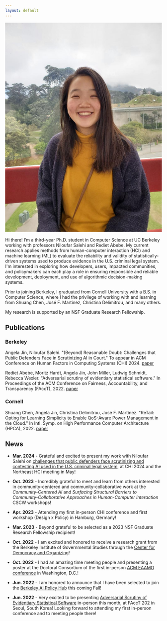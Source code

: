 ```yaml
---
layout: default
---
```


<img class="profile-picture" src="angela-profile.jpg">

Hi there! I’m a third-year Ph.D. student in Computer Science at UC Berkeley working with professors Niloufar Salehi and Rediet Abebe. 
  My current research applies methods from human-computer interaction (HCI) and machine learning (ML) to evaluate
  the reliability and validity of statistically-driven systems used to produce evidence in the U.S. criminal legal system. 
  I'm interested in exploring how developers, users, impacted communities, and policymakers can each play a role in ensuring responsible and reliable development, deployment, and use of algorithmic decision-making systems.

Prior to joining Berkeley, I graduated from Cornell University with a B.S. in Computer Science, where I had the privilege of working with and learning from Shuang Chen, José F. Martínez, Christina Delimitrou, and many others.

My research is supported by an NSF Graduate Research Fellowship. 

## Publications

### Berkeley
Angela Jin, Niloufar Salehi. "(Beyond) Reasonable Doubt: Challenges that Public Defenders Face in Scrutinizing AI in Court." To appear in ACM Conference on Human Factors in Computing Systems (CHI) 2024. [paper](https://arxiv.org/pdf/2403.13004.pdf)

Rediet Abebe, Moritz Hardt, Angela Jin, John Miller, Ludwig Schmidt, Rebecca Wexler. "Adversarial scrutiny of evidentiary statistical software." In Proceedings of the ACM Conference on Fairness, Accountability, and Transparency (FAccT), 2022. [paper](https://arxiv.org/abs/2206.09305)

### Cornell
Shuang Chen, Angela Jin, Christina Delimitrou, José F. Martínez. "ReTail: Opting for Learning Simplicity to Enable QoS-Aware Power Management in the Cloud." In Intl. Symp. on High Performance Computer Architecture (HPCA), 2022. [paper](https://ieeexplore.ieee.org/document/9773201)


## News
* **Mar. 2024** - Grateful and excited to present my work with Niloufar Salehi on [challenges that public defenders face scrutinizing and contesting AI used in the U.S. criminal legal system](https://arxiv.org/pdf/2403.13004.pdf), at CHI 2024 and the Northeast HCI meeting in May!

* **Oct. 2023** - Incredibly grateful to meet and learn from others interested in community-centered and community-collaborative work at the _Community-Centered AI_ and _Surfacing Structural Barriers to Community-Collaborative Approaches in Human-Computer Interaction_ CSCW workshops!

* **Apr. 2023** - Attending my first in-person CHI conference and first workshop (Design x Policy) in Hamburg, Germany! 

* **Mar. 2023** - Beyond grateful to be selected as a 2023 NSF Graduate Research Fellowship recipient!

* **Oct. 2022** - I am excited and honored to receive a research grant from the Berkeley Institute of Governmental Studies through the [Center for Democracy and Organizing](https://igs.berkeley.edu/research/research-centers-and-programs)!

* **Oct. 2022** - I had an amazing time meeting people and presenting a poster at the Doctoral Consortium of the first in-person [ACM EAAMO conference](https://eaamo.org) in Washington, D.C.!

* **Jun. 2022** - I am honored to announce that I have been selected to join the [Berkeley AI Policy Hub](https://cltc.berkeley.edu/aipolicyhub/) this coming Fall!

* **Jun. 2022** - Very excited to be presenting [Adversarial Scrutiny of Evidentiary Statistical Software](https://arxiv.org/abs/2206.09305) in-person this month, at FAccT 202 in Seoul, South Korea! Looking forward to attending my first in-person conference and to meeting people there!


